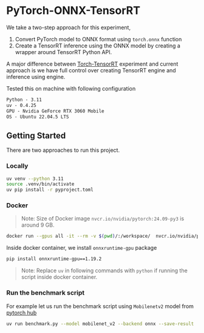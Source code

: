 # PyTorch-ONNX-TensorRT

We take a two-step approach for this experiment,

1. Convert PyTorch model to ONNX format using `torch.onnx` function
2. Create a TensorRT inference using the ONNX model by creating a wrapper around TensorRT Python API.

A major difference between [Torch-TensorRT](../torch_trt/README.md) experiment and current approach is we have full control over creating TensorRT engine and inference using engine.

Tested this on machine with following configuration

```txt
Python - 3.11
uv - 0.4.25
GPU - Nvidia GeForce RTX 3060 Mobile
OS - Ubuntu 22.04.5 LTS
```

## Getting Started

There are two approaches to run this project.

### Locally

```bash
uv venv --python 3.11
source .venv/bin/activate
uv pip install -r pyproject.toml
```

### Docker

> Note: Size of Docker image `nvcr.io/nvidia/pytorch:24.09-py3` is around 9 GB.

```bash
docker run --gpus all -it --rm -v $(pwd)/:/workspace/  nvcr.io/nvidia/pytorch:24.09-py3
```

Inside docker container, we install `onnxruntime-gpu` package

```bash
pip install onnxruntime-gpu==1.19.2
```

> Note: Replace `uv` in following commands with `python` if running the script inside docker container.

### Run the benchmark script

For example let us run the benchmark script using `Mobilenetv2` model from [pytorch hub](https://pytorch.org/hub/pytorch_vision_mobilenet_v2/)

```bash
uv run benchmark.py --model mobilenet_v2 --backend onnx --save-result
```
